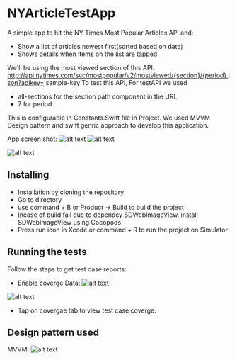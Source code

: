 # NYArticleTestApp
A simple app to hit the NY Times Most Popular Articles API and:
* Show a list of articles newest first(sorted based on date)
* Shows details when items on the list are tapped. 

We'll be using the most viewed section of this API.
http://api.nytimes.com/svc/mostpopular/v2/mostviewed/{section}/{period}.json?apikey= sample-key To test this API, 
For testAPI we used 
* all-sections for the section path component in the URL
* 7 for period

This is configurable in Constants.Swift file in Project. 
We used MVVM Design pattern and swift genric approach to develop this application.

App screen shot:
![alt text](https://user-images.githubusercontent.com/15336778/41969529-57717e98-7a25-11e8-886a-d9cd73ca164c.png)
![alt text](https://user-images.githubusercontent.com/15336778/41942524-581bb344-79bd-11e8-9ee3-e189dda31a9e.png)

![alt text](https://user-images.githubusercontent.com/15336778/41942525-585c62cc-79bd-11e8-8858-d20be50b49bc.png)

## Installing

* Installation by cloning the repository
* Go to directory
* use command + B or Product -> Build to build the project
* Incase of build fail due to dependcy SDWebImageView, install SDWebImageView using Cocopods
* Press run icon in Xcode or command + R to run the project on Simulator


## Running the tests

Follow the steps to get test case reports:
* Enable coverge Data:
![alt text](https://user-images.githubusercontent.com/15336778/41942528-5910661e-79bd-11e8-96fd-1c5f1c37163a.png)


![alt text](https://user-images.githubusercontent.com/15336778/41942526-58980566-79bd-11e8-8ddb-66d18a5658ec.png)


* Tap on covergae tab to view test case coverge.

## Design pattern used
MVVM:
![alt text](https://user-images.githubusercontent.com/15336778/41942613-a4008032-79bd-11e8-98b5-a40e7d871203.png)


